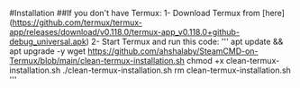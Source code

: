 #Installation
##If you don't have Termux:
1- Download Termux from [here] (https://github.com/termux/termux-app/releases/download/v0.118.0/termux-app_v0.118.0+github-debug_universal.apk)
2- Start Termux and run this code: 
'''
apt update && apt upgrade -y
wget https://github.com/ahshalaby/SteamCMD-on-Termux/blob/main/clean-termux-installation.sh
chmod +x clean-termux-installation.sh
./clean-termux-installation.sh
rm clean-termux-installation.sh
'''
